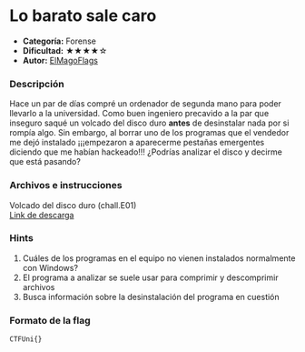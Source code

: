 # Lo barato sale caro
- **Categoría:** Forense
- **Dificultad:** ★★★★☆
- **Autor:** [ElMagoFlags](https://twitter.com/elmagoflags)

### Descripción
Hace un par de días compré un ordenador de segunda mano para poder llevarlo a la universidad. Como buen ingeniero precavido a la par que inseguro saqué un volcado del disco duro **antes** de desinstalar nada por si rompía algo. Sin embargo, al borrar uno de los programas que el vendedor me dejó instalado ¡¡¡empezaron a aparecerme pestañas emergentes diciendo que me habían hackeado!!! ¿Podrías analizar el disco y decirme que está pasando? 


### Archivos e instrucciones
Volcado del disco duro (chall.E01)  
[Link de descarga](https://urjc-my.sharepoint.com/:u:/g/personal/i_martinmi_2019_alumnos_urjc_es/EXYQqODTQxxHvP9hqyDLRQUBgRT-hYtZeZDkW_cnDAJWkw?e=lDqFhL)

### Hints
1. Cuáles de los programas en el equipo no vienen instalados normalmente con Windows? 
2. El programa a analizar se suele usar para comprimir y descomprimir archivos
3. Busca información sobre la desinstalación del programa en cuestión

  
### Formato de la flag
``CTFUni{}``